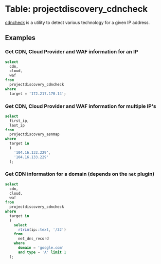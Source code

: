 # Table: projectdiscovery_cdncheck

[cdncheck](https://github.com/projectdiscovery/cdncheck) is a utility to detect various technology for a given IP address.

## Examples

### Get CDN, Cloud Provider and WAF information for an IP

```sql
select
  cdn,
  cloud,
  waf
from
  projectdiscovery_cdncheck
where
  target = '172.217.170.14';
```

### Get CDN, Cloud Provider and WAF information for multiple IP's

```sql
select
  first_ip,
  last_ip
from
  projectdiscovery_asnmap
where
  target in 
  (
    '104.16.132.229',
    '104.16.133.229'
  );
```

### Get CDN information for a domain (depends on the `net` plugin)

```sql
select
  cdn,
  cloud,
  waf
from
  projectdiscovery_cdncheck
where
  target in
  (
    select
      rtrim(ip::text, '/32')
    from
      net_dns_record
    where
      domain = 'google.com'
      and type = 'A' limit 1
  );
```
